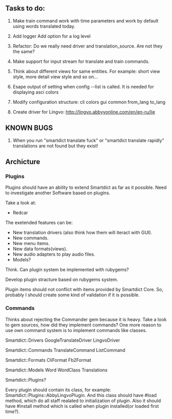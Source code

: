 
## Tasks to do:

1. Make train command work with time parameters and work by default using words translated today.
1. Add logger
    Add option for a log level
1. Refactor: Do we really need driver and translation_source. Are not they  the same?
1. Make support for input stream for translate and train commands.
1. Think about different views for same entities. For example: short view style, more detail view style and so on...
1. Esape output of setting when config --list is called. It is needed for displaying asci colors
1. Modify configuration structure:
     cli
        colors
     gui
     common
        from_lang
        to_lang

1. Create driver for Lingvo: http://lingvo.abbyyonline.com/en/en-ru/lie


## KNOWN BUGS

1. When you run "smartdict translate fuck" or "smartdict translate rapidly" translations are not found but they exist!



## Archicture

### Plugins

Plugins should have an ability to extend Smartdict as far as it possible.
Need to investigate another Software based on plugins.

Take a look at:

* Redcar

The exetended features can be:

* New translation drivers (also think how them will iteract with GUI).
* New commands.
* New menu items.
* New data formats(views).
* New audio adapters to play audio files.
* Models? 

Think. Can plugin system be implemented with rubygems? 

Develop plugin stracture based on rubygems system.

Plugin items should not conflict with items provided by Smartdict Core. So, probably I should create some kind of validation if it is possible.

### Commands

Thinks about rejecting the Commander gem because it is heavy. Take a look to gem sources, how did they implement commands?
One more reason to use own command system is to implement commands like classes.


Smartdict::Drivers
    GoogleTranslateDriver
    LingvoDriver

Smartdict::Commands
    TranslateCommand
    ListCommand

Smartdict::Formats
    CliFormat
    Fb2Format

Smartdict::Models
    Word
    WordClass
    Translations

Smartdict::Plugins?


Every plugin should contain its class, for example: Smartdict::Plugins::AbbyLingvoPlugin.
And this class should have #load method, which do all staff realated to initialization of plugin.
Also it should have #install method which is called when plugin installed(or loaded first time?).
